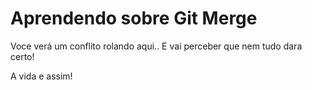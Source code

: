 # Aprendendo sobre Git Merge

Voce verá um conflito rolando aqui..
E vai perceber que nem tudo dara certo!

A vida e assim!
